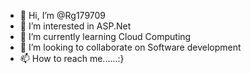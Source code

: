 - 👋 Hi, I’m @Rg179709
- 👀 I’m interested in ASP.Net
- 🌱 I’m currently learning Cloud Computing
- 💞️ I’m looking to collaborate on Software development
- 📫 How to reach me......:} 

<!---
Rg179709/Rg179709 is a ✨ special ✨ repository because its `README.md` (this file) appears on your GitHub profile.
You can click the Preview link to take a look at your changes.
--->
